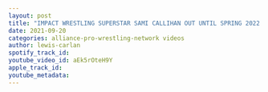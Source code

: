 ```yaml
---
layout: post
title: "IMPACT WRESTLING SUPERSTAR SAMI CALLIHAN OUT UNTIL SPRING 2022!"
date: 2021-09-20
categories: alliance-pro-wrestling-network videos
author: lewis-carlan
spotify_track_id: 
youtube_video_id: aEk5rOteH9Y
apple_track_id: 
youtube_metadata: 
---
```


